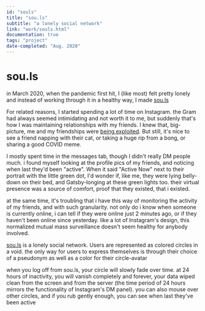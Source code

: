 ```yaml
---
id: "souls"
title: "sou.ls"
subtitle: "a lonely social network"
link: "work/souls.html"
documentation: true
tags: "project"
date-completed: "Aug. 2020"
---
```

sou.ls
======

in March 2020, when the pandemic first hit, I (like most) felt pretty lonely and instead of working through it in a healthy way, I made [sou.ls](https://sou.ls)

For related reasons, I started spending a lot of time on Instagram. the Gram had always seemed intimidating and not worth it to me, but suddenly that's how I was maintaining relationships with my friends. I knew that, big-picture, me and my friendships were [being exploited](http://wagesforfacebook.com/). But still, it's nice to see a friend napping with their cat, or taking a huge rip from a bong, or sharing a good COVID meme.

I mostly spent time in the messages tab, though I didn't really DM people much. i found myself looking at the profile pics of my friends, and noticing when last they'd been "active". When it said "Active Now" next to their portrait with the little green dot, I'd wonder if, like me, they were lying belly-down on their bed, and Gatsby-longing at these green lights too. their virtual presence was a source of comfort, proof that they existed, that i existed.

at the same time, it's troubling that i have this way of monitoring the activity of my friends, and with such granularity. not only do i know when someone is currently online, i can tell if they were online just 2 minutes ago, or if they haven't been online since yesterday. like a lot of Instagram's design, this normalized mutual mass surveillance doesn't seem healthy for anybody involved.

[sou.ls](https://sou.ls) is a lonely social network. Users are represented as colored circles in a void. the only way for users to express themselves is through their choice of a pseudonym as well as a color for their circle-avatar

when you log off from sou.ls, your circle will slowly fade over time. at 24 hours of inactivity, you will vanish completely and forever, your data wiped clean from the screen and from the server (the time period of 24 hours mirrors the functionality of Instagram's DM panel). you can also mouse over other circles, and if you rub gently enough, you can see when last they've been active